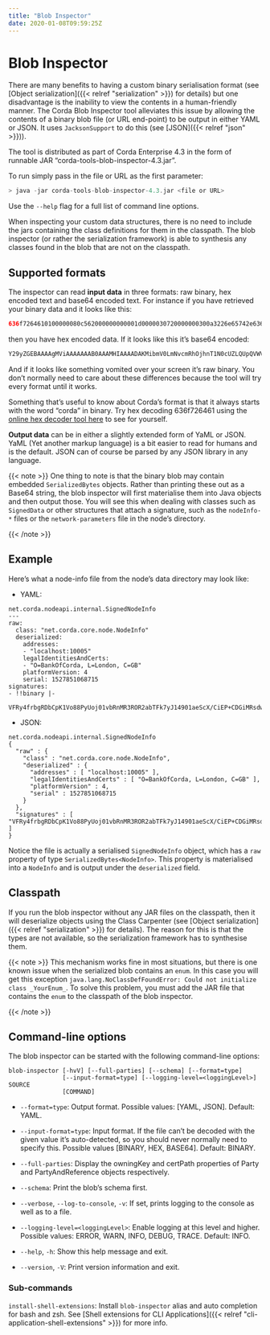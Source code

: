 ```yaml
---
title: "Blob Inspector"
date: 2020-01-08T09:59:25Z
---
```



# Blob Inspector
There are many benefits to having a custom binary serialisation format (see [Object serialization]({{< relref "serialization" >}}) for details) but one
            disadvantage is the inability to view the contents in a human-friendly manner. The Corda Blob Inspector tool alleviates
            this issue by allowing the contents of a binary blob file (or URL end-point) to be output in either YAML or JSON. It
            uses `JacksonSupport` to do this (see [JSON]({{< relref "json" >}})).

The tool is distributed as part of Corda Enterprise 4.3 in the form of runnable JAR “corda-tools-blob-inspector-4.3.jar”.

To run simply pass in the file or URL as the first parameter:

```kotlin
> java -jar corda-tools-blob-inspector-4.3.jar <file or URL>
```
Use the `--help` flag for a full list of command line options.

When inspecting your custom data structures, there is no need to include the jars containing the class definitions for them
            in the classpath. The blob inspector (or rather the serialization framework) is able to synthesis any classes found in the
            blob that are not on the classpath.


## Supported formats
The inspector can read **input data** in three formats: raw binary, hex encoded text and base64 encoded text. For instance
                if you have retrieved your binary data and it looks like this:

```kotlin
636f7264610100000080c562000000000001d0000030720000000300a3226e65742e636f7264613a38674f537471464b414a5055...
```
then you have hex encoded data. If it looks like this it’s base64 encoded:

```kotlin
Y29yZGEBAAAAgMViAAAAAAAB0AAAMHIAAAADAKMibmV0LmNvcmRhOjhnT1N0cUZLQUpQVWVvY2Z2M1NlU1E9PdAAACc1AAAAAgCjIm5l...
```
And if it looks like something vomited over your screen it’s raw binary. You don’t normally need to care about these
                differences because the tool will try every format until it works.

Something that’s useful to know about Corda’s format is that it always starts with the word “corda” in binary. Try
                hex decoding 636f726461 using the [online hex decoder tool here](https://convertstring.com/EncodeDecode/HexDecode)
                to see for yourself.

**Output data** can be in either a slightly extended form of YaML or JSON. YaML (Yet another markup language) is a bit
                easier to read for humans and is the default. JSON can of course be parsed by any JSON library in any language.


{{< note >}}
One thing to note is that the binary blob may contain embedded `SerializedBytes` objects. Rather than printing these
                    out as a Base64 string, the blob inspector will first materialise them into Java objects and then output those. You will
                    see this when dealing with classes such as `SignedData` or other structures that attach a signature, such as the
                    `nodeInfo-*` files or the `network-parameters` file in the node’s directory.


{{< /note >}}

## Example
Here’s what a node-info file from the node’s data directory may look like:


* YAML:


```none
net.corda.nodeapi.internal.SignedNodeInfo
---
raw:
  class: "net.corda.core.node.NodeInfo"
  deserialized:
    addresses:
    - "localhost:10005"
    legalIdentitiesAndCerts:
    - "O=BankOfCorda, L=London, C=GB"
    platformVersion: 4
    serial: 1527851068715
signatures:
- !!binary |-
  VFRy4frbgRDbCpK1Vo88PyUoj01vbRnMR3ROR2abTFk7yJ14901aeScX/CiEP+CDGiMRsdw01cXt\nhKSobAY7Dw==
```

* JSON:


```none
net.corda.nodeapi.internal.SignedNodeInfo
{
  "raw" : {
    "class" : "net.corda.core.node.NodeInfo",
    "deserialized" : {
      "addresses" : [ "localhost:10005" ],
      "legalIdentitiesAndCerts" : [ "O=BankOfCorda, L=London, C=GB" ],
      "platformVersion" : 4,
      "serial" : 1527851068715
    }
  },
  "signatures" : [ "VFRy4frbgRDbCpK1Vo88PyUoj01vbRnMR3ROR2abTFk7yJ14901aeScX/CiEP+CDGiMRsdw01cXthKSobAY7Dw==" ]
}
```
Notice the file is actually a serialised `SignedNodeInfo` object, which has a `raw` property of type `SerializedBytes<NodeInfo>`.
                This property is materialised into a `NodeInfo` and is output under the `deserialized` field.


## Classpath
If you run the blob inspector without any JAR files on the classpath, then it will deserialize objects using the Class Carpenter (see [Object serialization]({{< relref "serialization" >}}) for details).
                The reason for this is that the types are not available, so the serialization framework has to synthesise them.


{{< note >}}
This mechanism works fine in most situations, but there is one known issue when the serialized blob contains an `enum`.
                    In this case you will get this exception `java.lang.NoClassDefFoundError: Could not initialize class _YourEnum_`.
                    To solve this problem, you must add the JAR file that contains the `enum` to the classpath of the blob inspector.


{{< /note >}}

## Command-line options
The blob inspector can be started with the following command-line options:

```shell
blob-inspector [-hvV] [--full-parties] [--schema] [--format=type]
               [--input-format=type] [--logging-level=<loggingLevel>] SOURCE
               [COMMAND]
```

* `--format=type`: Output format. Possible values: [YAML, JSON]. Default: YAML.


* `--input-format=type`: Input format. If the file can’t be decoded with the given value it’s auto-detected, so you should
                        never normally need to specify this. Possible values [BINARY, HEX, BASE64]. Default: BINARY.


* `--full-parties`: Display the owningKey and certPath properties of Party and PartyAndReference objects respectively.


* `--schema`: Print the blob’s schema first.


* `--verbose`, `--log-to-console`, `-v`: If set, prints logging to the console as well as to a file.


* `--logging-level=<loggingLevel>`: Enable logging at this level and higher. Possible values: ERROR, WARN, INFO, DEBUG, TRACE. Default: INFO.


* `--help`, `-h`: Show this help message and exit.


* `--version`, `-V`: Print version information and exit.



### Sub-commands
`install-shell-extensions`: Install `blob-inspector` alias and auto completion for bash and zsh. See [Shell extensions for CLI Applications]({{< relref "cli-application-shell-extensions" >}}) for more info.


